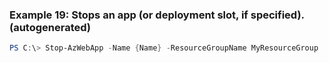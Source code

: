 
### Example 19: Stops an app (or deployment slot, if specified). (autogenerated)
```powershell
PS C:\> Stop-AzWebApp -Name {Name} -ResourceGroupName MyResourceGroup


